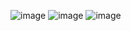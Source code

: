 ![image](https://github.com/user-attachments/assets/817100f9-274f-4d90-b76d-fa024b9c4878)
![image](https://github.com/user-attachments/assets/bd57587e-ae13-442c-a156-9ee10ef8810c)
![image](https://github.com/user-attachments/assets/0749f3c2-7632-4c39-afff-44180c3c3691)
